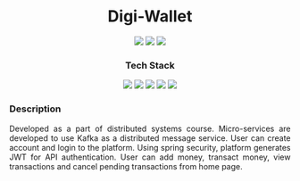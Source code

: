 <h1 align="center"> Digi-Wallet </h1>

<p align="center">
  <img src="https://img.shields.io/badge/Developer-Vishnu_Divakar-orange" />
  <img src="https://img.shields.io/badge/OpenSource-Always-green" />
  <img src="https://img.shields.io/badge/Distributed-Systems-yellow" />
</p>

<h3 align="center">Tech Stack</h3>
<p align="center">
  <img src="https://img.shields.io/badge/Java-SpringBoot-orange" />
  <img src="https://img.shields.io/badge/React-green" />
  <img src="https://img.shields.io/badge/Kafka-yellow" />
  <img src="https://img.shields.io/badge/Postgres-blue" />
  <img src="https://img.shields.io/badge/Docker-important" />
</p>

<h3>Description</h3>
<p align='justify'>
  Developed as a part of distributed systems course. Micro-services are developed
  to use Kafka as a distributed message service. User can create account and login
  to the platform. Using spring security, platform generates JWT for API authentication.
  User can add money, transact money, view transactions and cancel pending transactions
  from home page.
</p>
